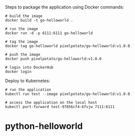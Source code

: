 Steps to package the application using Docker commands:

``` 
# build the image
docker build -t go-helloworld .

# run the image
docker run -d -p 6111:6111 go-helloworld

# tag the image
docker tag go-helloworld pixelpotato/go-helloworld:v1.0.0

# push the image
docker push pixelpotato/go-helloworld:v1.0.0

# login into DockerHub
docker login
```

Deploy to Kubernetes:
```
# run the application
kubectl run test --image pixelpotato/go-helloworld:v1.0.0

# access the application on the local host
kubectl port-forward test-97856cf4-6fvjw 7111:6111
```
# python-helloworld
